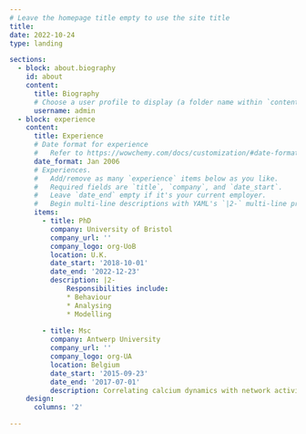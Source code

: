 ```yaml
---
# Leave the homepage title empty to use the site title
title:
date: 2022-10-24
type: landing

sections:
  - block: about.biography
    id: about
    content:
      title: Biography
      # Choose a user profile to display (a folder name within `content/authors/`)
      username: admin
  - block: experience
    content:
      title: Experience
      # Date format for experience
      #   Refer to https://wowchemy.com/docs/customization/#date-format
      date_format: Jan 2006
      # Experiences.
      #   Add/remove as many `experience` items below as you like.
      #   Required fields are `title`, `company`, and `date_start`.
      #   Leave `date_end` empty if it's your current employer.
      #   Begin multi-line descriptions with YAML's `|2-` multi-line prefix.
      items:
        - title: PhD
          company: University of Bristol
          company_url: ''
          company_logo: org-UoB
          location: U.K.
          date_start: '2018-10-01'
          date_end: '2022-12-23'
          description: |2-
              Responsibilities include:
              * Behaviour
              * Analysing
              * Modelling
             
        - title: Msc
          company: Antwerp University 
          company_url: ''
          company_logo: org-UA
          location: Belgium
          date_start: '2015-09-23'
          date_end: '2017-07-01'
          description: Correlating calcium dynamics with network activity in an in vitro model of a cortical microcircuitry.
    design:
      columns: '2'

---
```

